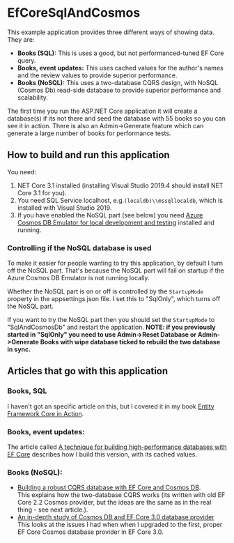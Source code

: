 # EfCoreSqlAndCosmos

This example application provides three different ways of showing data. They are:

* **Books (SQL):** This is uses a good, but not performanced-tuned EF Core query.
* **Books, event updates:** This uses cached values for the author's names and the review values to provide superior performance.
* **Books (NoSQL):** This uses a two-database CQRS design, with NoSQL (Cosmos Db) read-side database to provide superior performance and scalability.

The first time you run the ASP.NET Core application it will create a database(s) if its not there and seed the database with 55 books so you can see it in action. There is also an Admin->Generate feature which can generate a large number of books for performance tests.

## How to build and run this application

You need:

1. NET Core 3.1 installed (installing Visual Studio 2019.4 should install NET Core 3.1 for you).
2. You need SQL Service localhost, e.g.`(localdb)\\mssqllocaldb`, which is installed with Visual Studio 2019.
3. If you have enabled the NoSQL part (see below) you need [Azure Cosmos DB Emulator for local development and testing](https://docs.microsoft.com/en-us/azure/cosmos-db/local-emulator) installed and running.

### Controlling if the NoSQL database is used

To make it easier for people wanting to try this application, by default I turn off the NoSQL part. That's because the NoSQL part will fail on startup if the Azure Cosmos DB Emulator is not running locally.

Whether the NoSQL part is on or off is controlled by the `StartupMode` property in the appsettings.json file. I set this to "SqlOnly", which turns off the NoSQL part. 

If you want to try the NoSQL part then you should set the `StartupMode` to "SqlAndCosmosDb" and restart the application. **NOTE: if you previously started in "SqlOnly" you need to use Admin->Reset Database or Admin->Generate Books with wipe database ticked to rebuild the two database in sync.**


## Articles that go with this application

### Books, SQL

I haven't got an specific article on this, but I covered it in my book [Entity Framework Core in Action](http://bit.ly/2m8KRAZ).

### Books, event updates:

The article called [A technique for building high-performance databases with EF Core](#)  describes how I build this version, with its cached values.

### Books (NoSQL):

* [Building a robust CQRS database with EF Core and Cosmos DB](https://www.thereformedprogrammer.net/building-a-robust-cqrs-database-with-ef-core-and-cosmos-db/).  
This explains how the two-database CQRS works (its written with old EF Core 2.2 Cosmos provider, but the ideas are the same as in the real thing - see next article.).
* [An in-depth study of Cosmos DB and EF Core 3.0 database provider](https://www.thereformedprogrammer.net/an-in-depth-study-of-cosmos-db-and-ef-core-3-0-database-provider/) 
This looks at the issues I had when when I upgraded to the first, proper EF Core Cosmos database provider in EF Core 3.0.



